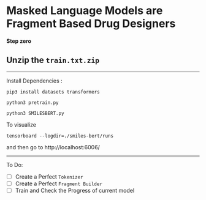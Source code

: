 # Masked Language Models are Fragment Based Drug Designers

#### Step zero
## Unzip the `train.txt.zip`
---
Install Dependencies :

```
pip3 install datasets transformers
```

```
python3 pretrain.py
```

```
python3 SMILESBERT.py
```

To visualize

```
tensorboard --logdir=./smiles-bert/runs
```
and then go to http://localhost:6006/

---

To Do:

- [ ] Create a Perfect `Tokenizer`
- [ ] Create a Perfect `Fragment Builder`
- [ ] Train and Check the Progress of current model

